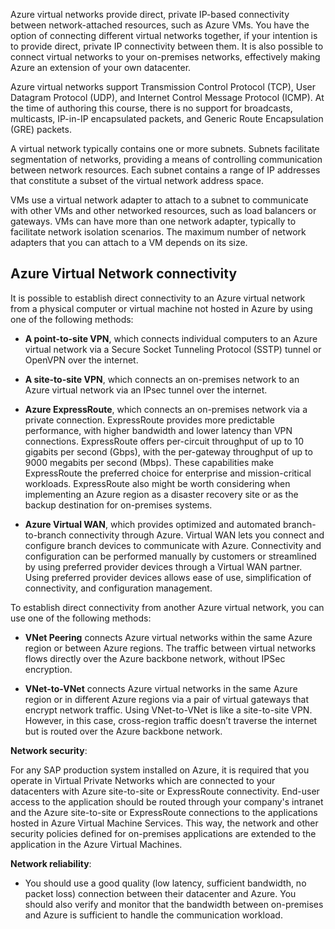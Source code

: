 Azure virtual networks provide direct, private IP-based connectivity between network-attached resources, such as Azure VMs. You have the option of connecting different virtual networks together, if your intention is to provide direct, private IP connectivity between them. It is also possible to connect virtual networks to your on-premises networks, effectively making Azure an extension of your own datacenter.

Azure virtual networks support Transmission Control Protocol (TCP), User Datagram Protocol (UDP), and Internet Control Message Protocol (ICMP). At the time of authoring this course, there is no support for broadcasts, multicasts, IP-in-IP encapsulated packets, and Generic Route Encapsulation (GRE) packets.

A virtual network typically contains one or more subnets. Subnets facilitate segmentation of networks, providing a means of controlling communication between network resources. Each subnet contains a range of IP addresses that constitute a subset of the virtual network address space. 

VMs use a virtual network adapter to attach to a subnet to communicate with other VMs and other networked resources, such as load balancers or gateways. VMs can have more than one network adapter, typically to facilitate network isolation scenarios. The maximum number of network adapters that you can attach to a VM depends on its size.

## Azure Virtual Network connectivity
It is possible to establish direct connectivity to an Azure virtual network from a physical computer or virtual machine not hosted in Azure by using one of the following methods:

* **A point-to-site VPN**, which connects individual computers to an Azure virtual network via a Secure Socket Tunneling Protocol (SSTP) tunnel or OpenVPN over the internet.

* **A site-to-site VPN**, which connects an on-premises network to an Azure virtual network via an IPsec tunnel over the internet. 

* **Azure ExpressRoute**, which connects an on-premises network via a private connection. ExpressRoute provides more predictable performance, with higher bandwidth and lower latency than VPN connections. ExpressRoute offers per-circuit throughput of up to 10 gigabits per second (Gbps), with the per-gateway throughput of up to 9000 megabits per second (Mbps). These capabilities make ExpressRoute the preferred choice for enterprise and mission-critical workloads. ExpressRoute also might be worth considering when implementing an Azure region as a disaster recovery site or as the backup destination for on-premises systems. 

* **Azure Virtual WAN**, which provides optimized and automated branch-to-branch connectivity through Azure. Virtual WAN lets you connect and configure branch devices to communicate with Azure. Connectivity and configuration can be performed manually by customers or streamlined by using preferred provider devices through a Virtual WAN partner. Using preferred provider devices allows ease of use, simplification of connectivity, and configuration management.

To establish direct connectivity from another Azure virtual network, you can use one of the following methods: 

* **VNet Peering** connects Azure virtual networks within the same Azure region or between Azure regions. The traffic between virtual networks flows directly over the Azure backbone network, without IPSec encryption.

* **VNet-to-VNet** connects Azure virtual networks in the same Azure region or in different Azure regions via a pair of virtual gateways that encrypt network traffic. Using VNet-to-VNet is like a site-to-site VPN. However, in this case, cross-region traffic doesn’t traverse the internet but is routed over the Azure backbone network.



**Network security**: 

For any SAP production system installed on Azure, it is required that you operate in Virtual Private Networks which are connected to your datacenters with Azure site-to-site or ExpressRoute connectivity. End-user access to the application should be routed through your company's intranet and the Azure site-to-site or ExpressRoute connections to the applications hosted in Azure Virtual Machine Services. This way, the network and other security policies defined for on-premises applications are extended to the application in the Azure Virtual Machines.


**Network reliability**:

* You should use a good quality (low latency, sufficient bandwidth, no packet loss) connection between their datacenter and Azure. You should also  verify and monitor that the bandwidth between on-premises and Azure is sufficient to handle the communication workload.

